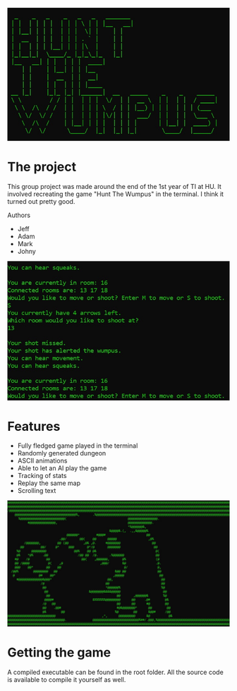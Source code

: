 ![Hunt The Wumpus](images/logo.jpg)
# The project
This group project was made around the end of the 1st year of TI at HU.
It involved recreating the game "Hunt The Wumpus" in the terminal.
I think it turned out pretty good.

Authors
* Jeff
* Adam
* Mark
* Johny

![Terminal IO](images/terminal.jpg)
# Features
- Fully fledged game played in the terminal
- Randomly generated dungeon
- ASCII animations
- Able to let an AI play the game
- Tracking of stats
- Replay the same map
- Scrolling text

![Oh oh the wumpus](images/wumpus.jpg)
# Getting the game
A compiled executable can be found in the root folder.
All the source code is available to compile it yourself as well.